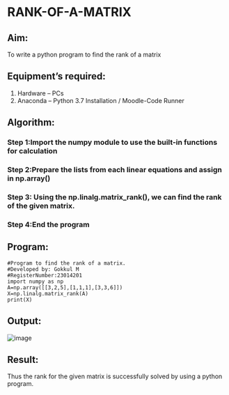 # RANK-OF-A-MATRIX
## Aim:
To write a python program to find the rank of a matrix
## Equipment’s required:
1. 	Hardware – PCs
2. 	Anaconda – Python 3.7 Installation / Moodle-Code Runner
## Algorithm:
### Step 1:Import the numpy module to use the built-in functions for calculation
### Step 2:Prepare the lists from each linear equations and assign in np.array()
### Step 3: Using the np.linalg.matrix_rank(), we can find the rank of the given matrix.
### Step 4:End the program
## Program:
```
#Program to find the rank of a matrix.
#Developed by: Gokkul M
#RegisterNumber:23014201
import numpy as np
A=np.array([[3,2,5],[1,1,1],[3,3,6]])
X=np.linalg.matrix_rank(A)
print(X)
```
## Output:
![image](https://github.com/Gokkul-M/RANK-OF-A-MATRIX/assets/144870543/d87dc71f-652b-400a-a533-c179b8aafbe0)
## Result:
Thus the rank for the given matrix is successfully solved by  using a python program.

